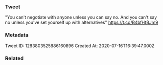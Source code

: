 ### Tweet
"You can't negotiate with anyone unless you can say no. And you can't say no unless you've set yourself up with alternatives" https://t.co/B4bfHtBJm9

### Metadata
Tweet ID: 1283803525886160896
Created At: 2020-07-16T16:39:47.000Z

### Related

